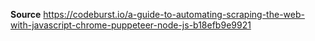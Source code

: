 **Source** https://codeburst.io/a-guide-to-automating-scraping-the-web-with-javascript-chrome-puppeteer-node-js-b18efb9e9921